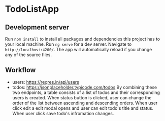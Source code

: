# TodoListApp


## Development server

Run `npm install` to install all packages and dependencies this project has to your local machine.
Run `ng serve` for a dev server. Navigate to `http://localhost:4200/`. The app will automatically reload if you change any of the source files.

## Workflow
- users: https://reqres.in/api/users
- todos: https://jsonplaceholder.typicode.com/todos
By combining these two endpoints, a table consists  of a list of todos and their corresponding users is created.
When status button is clicked, user can change the order of the list between ascending and descending orders.
When user click edit a edit modal opens and user can edit todo's title and status. When user click save todo's infromation changes.
